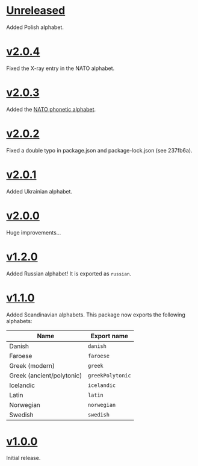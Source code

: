 # [Unreleased]

Added Polish alphabet.

# [v2.0.4]

Fixed the X-ray entry in the NATO alphabet.

# [v2.0.3]

Added the [NATO phonetic alphabet](https://en.wikipedia.org/wiki/NATO_phonetic_alphabet).

# [v2.0.2]

Fixed a double typo in package.json and package-lock.json (see 237fb6a).

# [v2.0.1]

Added Ukrainian alphabet.

# [v2.0.0]

Huge improvements...

# [v1.2.0]

Added Russian alphabet! It is exported as `russian`.

# [v1.1.0]

Added Scandinavian alphabets. This package now exports the following alphabets:

| Name                      | Export name      |
|---------------------------|------------------|
| Danish                    | `danish`         |
| Faroese                   | `faroese`        |
| Greek (modern)            | `greek`          |
| Greek (ancient/polytonic) | `greekPolytonic` |
| Icelandic                 | `icelandic`      |
| Latin                     | `latin`          |
| Norwegian                 | `norwegian`      |
| Swedish                   | `swedish`        |

# [v1.0.0]

Initial release.

[Unreleased]: https://github.com/garraflavatra/alphabets/tree/main
[v1.0.0]: https://github.com/garraflavatra/alphabets/releases/tag/1.0.0
[v1.1.0]: https://github.com/garraflavatra/alphabets/releases/tag/1.1.0
[v1.2.0]: https://github.com/garraflavatra/alphabets/releases/tag/1.2.0
[v2.0.0]: https://github.com/garraflavatra/alphabets/releases/tag/v2.0.0
[v2.0.1]: https://github.com/garraflavatra/alphabets/releases/tag/v2.0.1
[v2.0.2]: https://github.com/garraflavatra/alphabets/releases/tag/v2.0.2
[v2.0.3]: https://github.com/garraflavatra/alphabets/releases/tag/v2.0.3
[v2.0.4]: https://github.com/garraflavatra/alphabets/releases/tag/v2.0.4
